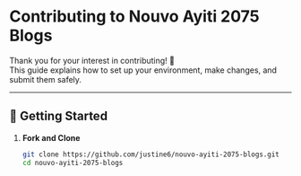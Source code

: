 # Contributing to Nouvo Ayiti 2075 Blogs

Thank you for your interest in contributing! 🎉  
This guide explains how to set up your environment, make changes, and submit them safely.

---

## 🚀 Getting Started

1. **Fork and Clone**
   ```bash
   git clone https://github.com/justine6/nouvo-ayiti-2075-blogs.git
   cd nouvo-ayiti-2075-blogs
